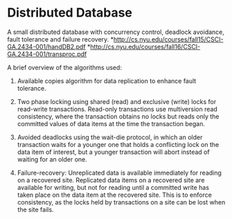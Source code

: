 # Distributed Database

A small distributed database with concurrency control, deadlock avoidance, fault tolerance and
failure recovery.
*http://cs.nyu.edu/courses/fall15/CSCI-GA.2434-001/handDB2.pdf
*http://cs.nyu.edu/courses/fall16/CSCI-GA.2434-001/transproc.pdf

A brief overview of the algorithms used:

1. Available copies algorithm for data replication to enhance fault tolerance.

2. Two phase locking using shared (read) and exclusive (write) locks for read-write transactions. Read-only transactions use multiversion read consistency, where the transaction obtains no locks but reads only the committed values of data items at the time the transaction began.

3. Avoided deadlocks using the wait-die protocol, in which an older transaction waits for a younger one that holds a conflicting lock on the data item of interest, but a younger transaction will abort instead of waiting for an older one.

4. Failure-recovery: Unreplicated data is available immediately for reading on a recovered site. Replicated data items on a recovered site are available for writing, but not for reading until a committed write has taken place on the data item at the recovered site. This is to enforce consistency, as the locks held by transactions on a site can be lost when the site fails.
